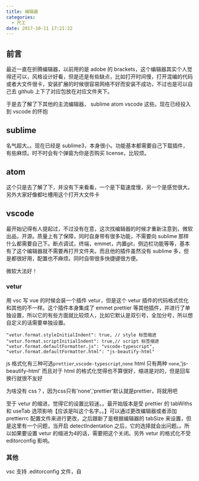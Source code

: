 ```yaml
---
title: 编辑器
categories:
  - 尺工
date: 2017-10-11 17:21:22
---
```

<p></p>
<!-- more -->

## 前言
最近一直在折腾编辑器，以前用的是 adobe 的 brackets，这个编辑器其实个人觉得还可以，风格设计好看，但是还是有些缺点，比如打开时间慢，打开混编的代码或者大文件很卡，安装扩展的时候很容易网络不好而安装不成功，不过也是可以自己去 github 上下了对应包放在对应文件夹下。

于是去了解了下其他的主流编辑器， sublime atom vscode 这些。现在已经投入到 vscode 的怀抱

## sublime
名气超大。。现在已经是 sublime3，本身很小。功能基本都需要自己下载插件，有些麻烦。时不时会有个弹窗为你是否购买 license，比较烦。

## atom
这个只是去了解了下，并没有下来看看，一个是下载速度慢，另一个是感觉很大。另外大家好像都吐槽用这个打开大文件卡

## vscode
最开始记得有人提起过，不过没有在意，这次找编辑器的时候才重新注意到，微软出品，开源。质量上有了保障，同时自身带有很多功能，不需要向 sublime 那样什么都需要自己下。断点调试，终端，emmet，内置git，侧边栏功能等等，基本有了这个编辑器就不需要再打开文件夹。而且他的插件虽然没有 sublime 多，但是都很好用，配置也不麻烦。同时自带很多快捷键很方便。

微软大法好！

### vetur
用 vsc 写 vue 的时候会装一个插件 vetur，但是这个 vetur 插件的代码格式优化和其他的不一样。这个插件本身集成了 emmet prettier 等其他插件，并进行了单独设置，所以它的有些方面就比较烦人，比如它默认是双引号，全加分号，所以想自定义的话需要单独设置。
```
"vetur.format.styleInitialIndent": true, // style 标签缩进
"vetur.format.scriptInitialIndent": true,// script 标签缩进
"vetur.format.defaultFormatter.js": "vscode-typescript",  
"vetur.format.defaultFormatter.html": "js-beautify-html"
```
js 格式化有三种可选`prettier`,`vscode-typescript`,`none`
html 只有两种 `none`,'js-beautify-html'
而且对于 html 的格式化觉得也不算很好，缩进是对的，但是回车换行就很不友好

为啥没有 css？，因为css只有'none','prettier'默认就是prettier，将就用吧

至于 vetur 的缩进，觉得它的设置比较迷。。最开始版本是受 prettier 的 tabWiths 和 useTab 选项影响【应该是叫这个名字。。】可以通过更改编辑器或者添加 prettierrc 配置文件来进行更改，之后跟新了是根据编辑器的 tabSize 来设置，但是这里有一个问题，当开启 detectIndentation 之后，它的选择就会出问题。。所以如果要设置 vetur 的缩进为4的话，需要把这个关闭。另外 vetur 的格式化不受 editorconfig 影响。

### 其他
vsc 支持 .editorconfig 文件，自
